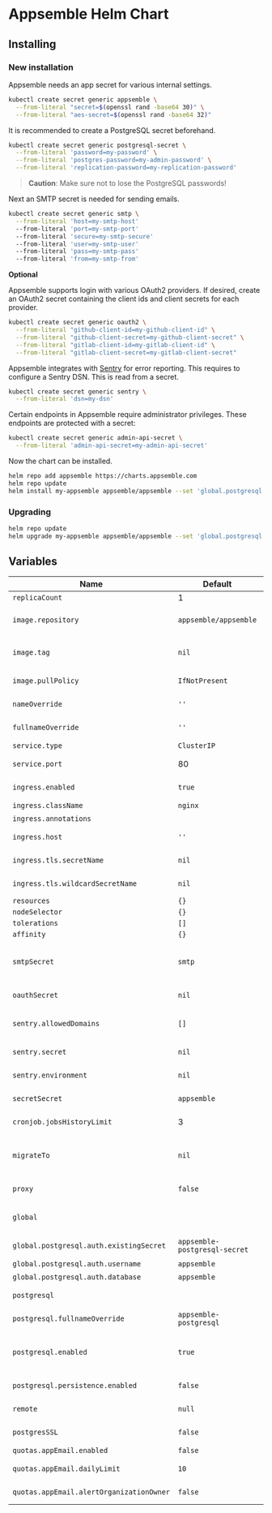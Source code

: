 # Appsemble Helm Chart

## Installing

### New installation

Appsemble needs an app secret for various internal settings.

```sh
kubectl create secret generic appsemble \
  --from-literal "secret=$(openssl rand -base64 30)" \
  --from-literal "aes-secret=$(openssl rand -base64 32)"
```

It is recommended to create a PostgreSQL secret beforehand.

```sh
kubectl create secret generic postgresql-secret \
  --from-literal 'password=my-password' \
  --from-literal 'postgres-password=my-admin-password' \
  --from-literal 'replication-password=my-replication-password'
```

> **Caution**: Make sure not to lose the PostgreSQL passwords!

Next an SMTP secret is needed for sending emails.

```sh
kubectl create secret generic smtp \
  --from-literal 'host=my-smtp-host'
  --from-literal 'port=my-smtp-port'
  --from-literal 'secure=my-smtp-secure'
  --from-literal 'user=my-smtp-user'
  --from-literal 'pass=my-smtp-pass'
  --from-literal 'from=my-smtp-from'
```

**Optional**

Appsemble supports login with various OAuth2 providers. If desired, create an OAuth2 secret
containing the client ids and client secrets for each provider.

```sh
kubectl create secret generic oauth2 \
  --from-literal "github-client-id=my-github-client-id" \
  --from-literal "github-client-secret=my-github-client-secret" \
  --from-literal "gitlab-client-id=my-gitlab-client-id" \
  --from-literal "gitlab-client-secret=my-gitlab-client-secret"
```

Appsemble integrates with [Sentry] for error reporting. This requires to configure a Sentry DSN.
This is read from a secret.

```sh
kubectl create secret generic sentry \
  --from-literal 'dsn=my-dsn'
```

Certain endpoints in Appsemble require administrator privileges. These endpoints are protected with
a secret:

```sh
kubectl create secret generic admin-api-secret \
  --from-literal 'admin-api-secret=my-admin-api-secret'
```

Now the chart can be installed.

```sh
helm repo add appsemble https://charts.appsemble.com
helm repo update
helm install my-appsemble appsemble/appsemble --set 'global.postgresql.auth.existingSecret=postgresql-secret' --set 'ingress.host=my-appsemble.example.com'
```

### Upgrading

```sh
helm repo update
helm upgrade my-appsemble appsemble/appsemble --set 'global.postgresql.auth.existingSecret=postgresql-secret' --set 'ingress.host=my-appsemble.example.com'
```

## Variables

| Name                                     | Default                       | Description                                                                                                                               |
| ---------------------------------------- | ----------------------------- | ----------------------------------------------------------------------------------------------------------------------------------------- |
| `replicaCount`                           | 1                             |                                                                                                                                           |
| `image.repository`                       | `appsemble/appsemble`         | Set this to `registry.gitlab.io/appsemble/appsemble` to support prerelease versions.                                                      |
| `image.tag`                              | `nil`                         | If specified, this Docker image tag will be used. Otherwise, it will use the chart’s `appVersion`.                                        |
| `image.pullPolicy`                       | `IfNotPresent`                | This can be used to override the default image pull policy.                                                                               |
| `nameOverride`                           | `''`                          | This can be used to override the name in the templates.                                                                                   |
| `fullnameOverride`                       | `''`                          | This can be used to override the full name in the templates.                                                                              |
| `service.type`                           | `ClusterIP`                   | The type of the Appsemble service.                                                                                                        |
| `service.port`                           | 80                            | The HTTP port on which the Appsemble service will be exposed to the cluster.                                                              |
| `ingress.enabled`                        | `true`                        | Whether or not the service should be exposed through an ingress.                                                                          |
| `ingress.className`                      | `nginx`                       | The ingress class name.                                                                                                                   |
| `ingress.annotations`                    |                               | Annotations for the Appsemble ingress.                                                                                                    |
| `ingress.host`                           | `''`                          | The host name on which the ingress will expose the service.                                                                               |
| `ingress.tls.secretName`                 | `nil`                         | The secret name to use to configure TLS for the top level host.                                                                           |
| `ingress.tls.wildcardSecretName`         | `nil`                         | The secret name to use to configure TLS for the direct wildcard host.                                                                     |
| `resources`                              | `{}`                          |                                                                                                                                           |
| `nodeSelector`                           | `{}`                          |                                                                                                                                           |
| `tolerations`                            | `[]`                          |                                                                                                                                           |
| `affinity`                               | `{}`                          |                                                                                                                                           |
| `smtpSecret`                             | `smtp`                        | The secret to use for configuring SMTP. The secret should contain the following values: `host`, `port`, `secure`, `user`, `pass`, `from`. |
| `oauthSecret`                            | `nil`                         | The secret which holds client ids and client secrets for OAuth2 providers.                                                                |
| `sentry.allowedDomains`                  | `[]`                          | A list of domains on which Sentry integration will be enabled. Wildcards are supported.                                                   |
| `sentry.secret`                          | `nil`                         | The secret from which to read the [Sentry] DSN.                                                                                           |
| `sentry.environment`                     | `nil`                         | The environment to send with Sentry error reports.                                                                                        |
| `secretSecret`                           | `appsemble`                   | The Kubernetes secret which holds the `SECRET` environment variable.                                                                      |
| `cronjob.jobsHistoryLimit`               | 3                             | How long to keep logs for cronjobs in days.                                                                                               |
| `migrateTo`                              | `nil`                         | If specified, the database will be migrated to this specific version. To upgrade to the latest version, specify `next`.                   |
| `proxy`                                  | `false`                       | If `true`, The proxy is trusted for logging purposes.                                                                                     |
| `global`                                 |                               | Any `global` variables are shared between the Appsemble chart and its `postgresql` dependency chart.                                      |
| `global.postgresql.auth.existingSecret`  | `appsemble-postgresql-secret` | The secret from which to read the PostgreSQL password.                                                                                    |
| `global.postgresql.auth.username`        | `appsemble`                   | The name of the PostgreSQL user.                                                                                                          |
| `global.postgresql.auth.database`        | `appsemble`                   | The name of the PostgreSQL user.                                                                                                          |
| `postgresql`                             |                               | Any `postgresql` variables are passed into the `postgresql` dependency chart.                                                             |
| `postgresql.fullnameOverride`            | `appsemble-postgresql`        | The name used for the PostgreSQL database.                                                                                                |
| `postgresql.enabled`                     | `true`                        | Set this to false explicitly to not include a PostgreSQL installation. This is useful if the database is managed by another service.      |
| `postgresql.persistence.enabled`         | `false`                       | Enable to create a persistent volume for the data.                                                                                        |
| `remote`                                 | `null`                        | A remote Appsemble server to connect to in order to synchronize blocks.                                                                   |
| `postgresSSL`                            | `false`                       | If `true`, connect establish the PostgreSQL connection over SSL.                                                                          |
| `quotas.appEmail.enabled`                | `false`                       | If `true`, enable app email quotas.                                                                                                       |
| `quotas.appEmail.dailyLimit`             | `10`                          | The maximum number of emails an app can send per day.                                                                                     |
| `quotas.appEmail.alertOrganizationOwner` | `false`                       | If `true`, send an email to the organization owner when the daily limit is reached.                                                       |

[sentry]: https://sentry.io
